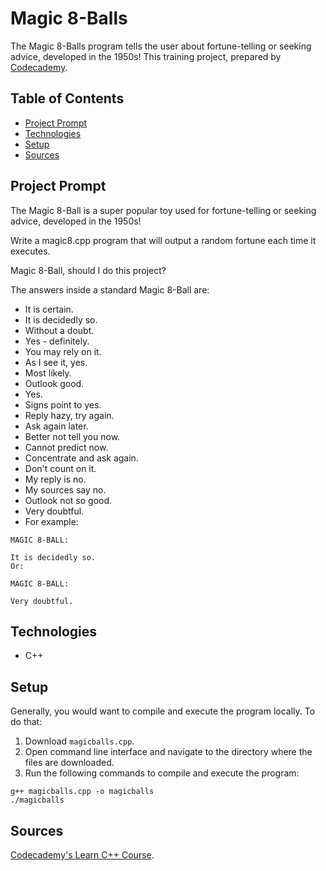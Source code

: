 # Magic 8-Balls
The Magic 8-Balls program tells the user about fortune-telling or seeking advice, developed in the 1950s! This training project, prepared by [Codecademy](https://www.codecademy.com/learn/learn-c-plus-plus).

## Table of Contents

- [Project Prompt](#project-prompt)
- [Technologies](#technologies)
- [Setup](#setup)
- [Sources](#sources)

## Project Prompt
The Magic 8-Ball is a super popular toy used for fortune-telling or seeking advice, developed in the 1950s!

Write a magic8.cpp program that will output a random fortune each time it executes.

Magic 8-Ball, should I do this project?

The answers inside a standard Magic 8-Ball are:

- It is certain.
- It is decidedly so.
- Without a doubt.
- Yes - definitely.
- You may rely on it.
- As I see it, yes.
- Most likely.
- Outlook good.
- Yes.
- Signs point to yes.
- Reply hazy, try again.
- Ask again later.
- Better not tell you now.
- Cannot predict now.
- Concentrate and ask again.
- Don't count on it.
- My reply is no.
- My sources say no.
- Outlook not so good.
- Very doubtful.
- For example:

```git
MAGIC 8-BALL:
 
It is decidedly so.
Or:

MAGIC 8-BALL:
 
Very doubtful.

```
## Technologies

- C++

## Setup

Generally, you would want to compile and execute the program locally. To do that:

1. Download `magicballs.cpp`.
2. Open command line interface and navigate to the directory where the files are downloaded.
3. Run the following commands to compile and execute the program:

```git
g++ magicballs.cpp -o magicballs
./magicballs
```

## Sources
[Codecademy's Learn C++ Course](https://www.codecademy.com/learn/learn-c-plus-plus
).
